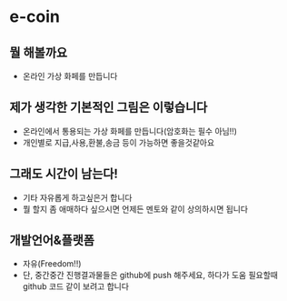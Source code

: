 # e-coin

## 뭘 해볼까요

- 온라인 가상 화페를 만듭니다

## 제가 생각한 기본적인 그림은 이렇습니다

- 온라인에서 통용되는 가상 화페를 만듭니다(암호화는 필수 아님!!)
- 개인별로 지급,사용,환불,송금 등이 가능하면 좋을것같아요

## 그래도 시간이 남는다!

- 기타 자유롭게 하고싶은거 합니다
- 뭘 할지 좀 애매하다 싶으시면 언제든 멘토와 같이 상의하시면 됩니다

## 개발언어&플랫폼

- 자유(Freedom!!)
- 단, 중간중간 진행결과물들은 github에 push 해주세요, 하다가 도움 필요할때 github 코드 같이 보려고 합니다
